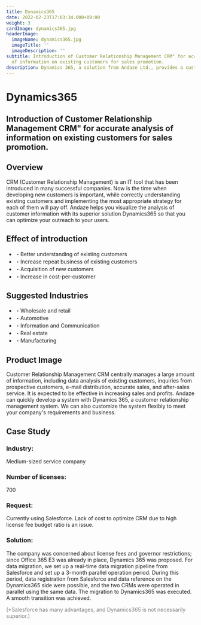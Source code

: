 ```yaml
---
title: Dynamics365
date: 2022-02-23T17:03:34.000+09:00
weight: 3
cardImage: dynamics365.jpg
headerImage:
  imageName: dynamics365.jpg
  imageTitle: ''
  imageDescription: ''
subtitle: Introduction of Customer Relationship Management CRM" for accurate analysis
  of information on existing customers for sales promotion.
description: Dynamics 365, a solution from Andaze Ltd., provides a customer relationship management CRM implementation that accurately analyzes information on existing customers for sales promotion. Customer Relationship Management System Dynamics 365 allows us to quickly develop the system. We can also customize the system flexibly according to your company's requirements and business.
---
```

# Dynamics365

## Introduction of Customer Relationship Management CRM" for accurate analysis of information on existing customers for sales promotion.



## Overview

CRM (Customer Relationship Management) is an IT tool that has been introduced in many successful companies. Now is the time when developing new customers is important, while correctly understanding existing customers and implementing the most appropriate strategy for each of them will pay off. Andaze helps you visualize the analysis of customer information with its superior solution Dynamics365 so that you can optimize your outreach to your users.



## Effect of introduction

* ・Better understanding of existing customers
* ・Increase repeat business of existing customers
* ・Acquisition of new customers
* ・Increase in cost-per-customer



## Suggested Industries

* ・Wholesale and retail
* ・Automotive
* ・Information and Communication
* ・Real estate
* ・Manufacturing



## Product Image

Customer Relationship Management CRM centrally manages a large amount of information, including data analysis of existing customers, inquiries from prospective customers, e-mail distribution, accurate sales, and after-sales service. It is expected to be effective in increasing sales and profits. Andaze can quickly develop a system with Dynamics 365, a customer relationship management system. We can also customize the system flexibly to meet your company's requirements and business.



## Case Study

### **Industry**:

Medium-sized service company

### **Number of licenses**:

700

### **Request**:

Currently using Salesforce. Lack of cost to optimize CRM due to high license fee budget ratio is an issue.

### **Solution**:

The company was concerned about license fees and governor restrictions; since Office 365 E3 was already in place, Dynamics 365 was proposed. For data migration, we set up a real-time data migration pipeline from Salesforce and set up a 3-month parallel operation period. During this period, data registration from Salesforce and data reference on the Dynamics365 side were possible, and the two CRMs were operated in parallel using the same data. The migration to Dynamics365 was executed. A smooth transition was achieved.

<font color="gray">(*Salesforce has many advantages, and Dynamics365 is not necessarily superior.)</font>
